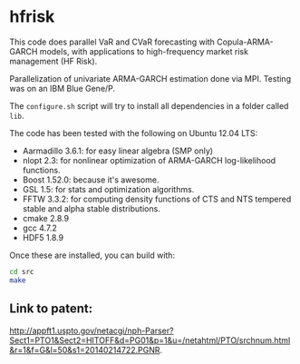 # hfrisk

This code does parallel VaR and CVaR forecasting with Copula-ARMA-GARCH models, with applications to high-frequency market risk management (HF Risk).

Parallelization of univariate ARMA-GARCH estimation done via MPI. Testing was on an IBM Blue Gene/P.

The `configure.sh` script will try to install all dependencies in a folder called `lib`. 

The code has been tested with the following on Ubuntu 12.04 LTS:

- Aarmadillo 3.6.1: for easy linear algebra (SMP only)
- nlopt 2.3: for nonlinear optimization of ARMA-GARCH log-likelihood functions.
- Boost 1.52.0: because it's awesome.
- GSL 1.5: for stats and optimization algorithms.
- FFTW 3.3.2: for computing density functions of CTS and NTS tempered stable and alpha stable distributions. 
- cmake 2.8.9
- gcc 4.7.2
- HDF5 1.8.9

Once these are installed, you can build with:

```bash
cd src
make
```

## Link to patent:

http://appft1.uspto.gov/netacgi/nph-Parser?Sect1=PTO1&Sect2=HITOFF&d=PG01&p=1&u=/netahtml/PTO/srchnum.html&r=1&f=G&l=50&s1=20140214722.PGNR.
